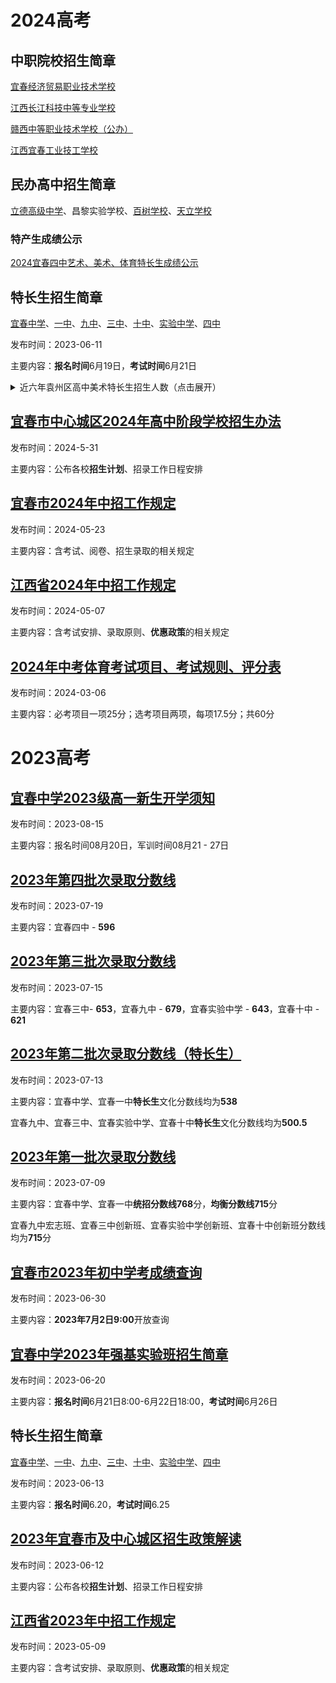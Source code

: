 # 2024高考



## 中职院校招生简章

[宜春经济贸易职业技术学校](https://mp.weixin.qq.com/s/bU-VAsDWWxG7C_61Y7YBeA)

[江西长江科技中等专业学校](https://mp.weixin.qq.com/s/UYD-ZbQvaglK9-MeFlfSGA)

[赣西中等职业技术学校（公办）](https://mp.weixin.qq.com/s/d2XbKnIoo_Vsw3tfg5TOOg)

[江西宜春工业技工学校](https://mp.weixin.qq.com/s/SzOjFP6POh3ILXqbkfIvFQ)

## 民办高中招生简章

[立德高级中学](https://mp.weixin.qq.com/s/XVTgL0Mr01AKX1S2X_6IaA)、昌黎实验学校、[百树学校](https://mp.weixin.qq.com/s/eNC9K-p1Q1_nIwTtBKM_Dg)、[天立学校](https://mp.weixin.qq.com/s/R2trG18gSNsypu4fazXDJw)

### 特产生成绩公示

[2024宜春四中艺术、美术、体育特长生成绩公示](https://mp.weixin.qq.com/s/K-rglCKoEc5QPNCxcaWudQ)



## 特长生招生简章

[宜春中学](https://mp.weixin.qq.com/s/enX3YlXPSWat0460LfTqDA)、[一中](https://mp.weixin.qq.com/s/EwQrBEaCLwKo0V564Vg7sg)、[九中](https://mp.weixin.qq.com/s/WjKeipDrNVFyPPFdB9PTHg)、[三中](https://mp.weixin.qq.com/s/GU5pl0AZkkUkatMEOmuFlg)、[十中](https://mp.weixin.qq.com/s/v7PiQfhZeKVIu_POzy04sg)、[实验中学](https://mp.weixin.qq.com/s/3_6gIPF8Ku4seAq--fLUPQ)、[四中](https://mp.weixin.qq.com/s/mheG52AXdR0uc8xiOTWZsA)

发布时间：2023-06-11

主要内容：**报名时间**6月19日，**考试时间**6月21日

<details>
<summary>近六年袁州区高中美术特长生招生人数（点击展开） </summary>


|   学校   | 2024年  | 2023年  | 2022年 | 2021年 | 2020年  |
| :------: | :-----: | :-----: | :----: | :----: | :-----: |
| 宜春一中 | **10**  |    6    |   10   |   10   |   10    |
| 宜春三中 | **95**  |   110   |   40   |   18   |   58    |
| 宜春九中 | **13**  |    5    |   -    |   6    |   10    |
| 宜春十中 | **18**  |   18    |   18   |   14   |    -    |
| 宜春四中 | **20**  |   22    |   18   |   -    |    -    |
|   总计   | **156** | **161** | **86** | **48** | **102** |

</details>

## [宜春市中心城区2024年高中阶段学校招生办法](https://mp.weixin.qq.com/s/mQmDyqeerjQRTMAc5IYLdw)

发布时间：2024-5-31

主要内容：公布各校**招生计划**、招录工作日程安排

## [宜春市2024年中招工作规定](https://mp.weixin.qq.com/s/rIveNHVW34WbZkod1zI8hA)

发布时间：2024-05-23

主要内容：含考试、阅卷、招生录取的相关规定

## [江西省2024年中招工作规定](https://mp.weixin.qq.com/s/CPgfv4OXAKDKFQfuHjlNkQ)

发布时间：2024-05-07

主要内容：含考试安排、录取原则、**优惠政策**的相关规定

## [2024年中考体育考试项目、考试规则、评分表 ](https://mp.weixin.qq.com/s/A5yJFGd-E8RlziR_zR258g)

发布时间：2024-03-06

主要内容：必考项目一项25分；选考项目两项，每项17.5分；共60分

# 2023高考

## [宜春中学2023级高一新生开学须知 ](https://mp.weixin.qq.com/s?__biz=MzA3NTYzMTM3Mg==&mid=2653337679&idx=1&sn=5653f9c5873f7ad8e9dfd2b806245dad&chksm=84bf862cb3c80f3a8d0eca37fd12975c295ba2afad386fc35d0d9afe306f596062eb317814a1&scene=21#wechat_redirect)

发布时间：2023-08-15

主要内容：报名时间08月20日，军训时间08月21 - 27日

## [2023年第四批次录取分数线](https://mp.weixin.qq.com/s/PmN4FsrM3UCe5GEagiyJQw)

发布时间：2023-07-19

主要内容：宜春四中 - **596**

## [2023年第三批次录取分数线](https://mp.weixin.qq.com/s/MeSGSE50idh8K73BSOnHKQ)

发布时间：2023-07-15

主要内容：宜春三中- **653**，宜春九中 - **679**，宜春实验中学 - **643**，宜春十中 - **621**

## [2023年第二批次录取分数线（特长生）](https://mp.weixin.qq.com/s/1wpEvST5tBzeuhNzFXBB3Q)

发布时间：2023-07-13

主要内容：宜春中学、宜春一中**特长生**文化分数线均为**538**

宜春九中、宜春三中、宜春实验中学、宜春十中**特长生**文化分数线均为**500.5**

## [2023年第一批次录取分数线](https://mp.weixin.qq.com/s/HFJ_2YExW-qCMOHlAuz20g)

发布时间：2023-07-09

主要内容：宜春中学、宜春一中**统招分数线768**分，**均衡分数线715**分

宜春九中宏志班、宜春三中创新班、宜春实验中学创新班、宜春十中创新班分数线均为**715**分

## [宜春市2023年初中学考成绩查询](https://mp.weixin.qq.com/s/aopYolYMv0VsjT6Rfd2ytA)

发布时间：2023-06-30

主要内容：**2023年7月2日9:00**开放查询

## [宜春中学2023年强基实验班招生简章](https://mp.weixin.qq.com/s/zJOdVnw44L3G_Rphi5JJAQ)

发布时间：2023-06-20

主要内容：**报名时间**6月21日8:00-6月22日18:00，**考试时间**6月26日

## 特长生招生简章

[宜春中学](https://mp.weixin.qq.com/s/G03C_-GriXBsaNERPyWqPw)、[一中](https://mp.weixin.qq.com/s/kQ3cC2v_zUBthimOs3yizA)、[九中](https://mp.weixin.qq.com/s/Rp3w_hp__dalJGKgwGAmCQ)、[三中](https://mp.weixin.qq.com/s/dZoP1TlgHVBFpGBknwPZpA)、[十中](https://mp.weixin.qq.com/s/pFxqWgMtxh_nUMv22TY31A)、[实验中学](https://mp.weixin.qq.com/s/3_6gIPF8Ku4seAq--fLUPQ)、[四中](https://mp.weixin.qq.com/s/mheG52AXdR0uc8xiOTWZsA)

发布时间：2023-06-13

主要内容：**报名时间**6.20，**考试时间**6.25

## [2023年宜春市及中心城区招生政策解读](https://mp.weixin.qq.com/s/4QFcfcKxrwPt4LID7uBCHw)

发布时间：2023-06-12

主要内容：公布各校**招生计划**、招录工作日程安排

## [江西省2023年中招工作规定](https://mp.weixin.qq.com/s/iUH0ijo5gzHtlYdtrdt-pA)

发布时间：2023-05-09

主要内容：含考试安排、录取原则、**优惠政策**的相关规定